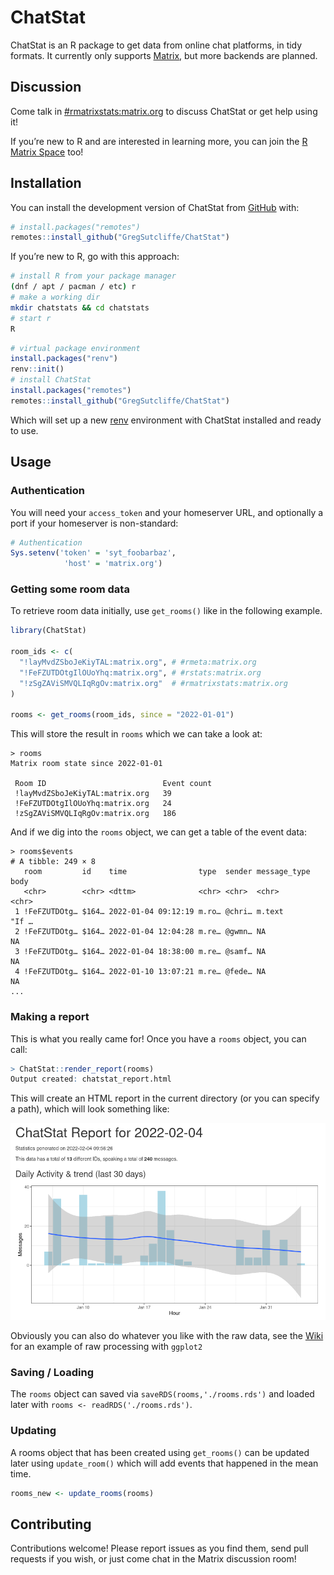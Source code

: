 
<!-- README.md is generated from README.Rmd. Please edit that file -->

# ChatStat

<!-- badges: start -->
<!-- badges: end -->

ChatStat is an R package to get data from online chat platforms, in tidy
formats. It currently only supports [Matrix](https://matrix.org), but
more backends are planned.

## Discussion

Come talk in
[#rmatrixstats:matrix.org](https://matrix.to/#/#rmatrixstats:matrix.org)
to discuss ChatStat or get help using it!

If you’re new to R and are interested in learning more, you can join the
[R Matrix Space](https://matrix.to/#/#rlang:matrix.org) too!

## Installation

You can install the development version of ChatStat from
[GitHub](https://github.com/) with:

``` r
# install.packages("remotes")
remotes::install_github("GregSutcliffe/ChatStat")
```

If you’re new to R, go with this approach:

``` bash
# install R from your package manager
(dnf / apt / pacman / etc) r
# make a working dir
mkdir chatstats && cd chatstats
# start r
R
```

``` r
# virtual package environment
install.packages("renv")
renv::init()
# install ChatStat
install.packages("remotes")
remotes::install_github("GregSutcliffe/ChatStat")
```

Which will set up a new
[renv](https://rstudio.github.io/renv/index.html) environment with
ChatStat installed and ready to use.

## Usage

### Authentication

You will need your `access_token` and your homeserver URL, and
optionally a port if your homeserver is non-standard:

``` r
# Authentication
Sys.setenv('token' = 'syt_foobarbaz',
            'host' = 'matrix.org')
```

### Getting some room data

To retrieve room data initially, use `get_rooms()` like in the following
example.

``` r
library(ChatStat)

room_ids <- c(
  "!layMvdZSboJeKiyTAL:matrix.org", # #rmeta:matrix.org
  "!FeFZUTDOtgIlOUoYhq:matrix.org", # #rstats:matrix.org
  "!zSgZAViSMVQLIqRgOv:matrix.org"  # #rmatrixstats:matrix.org
)

rooms <- get_rooms(room_ids, since = "2022-01-01")
```

This will store the result in `rooms` which we can take a look at:

    > rooms
    Matrix room state since 2022-01-01 

     Room ID                          Event count
     !layMvdZSboJeKiyTAL:matrix.org   39
     !FeFZUTDOtgIlOUoYhq:matrix.org   24
     !zSgZAViSMVQLIqRgOv:matrix.org   186

And if we dig into the `rooms` object, we can get a table of the event
data:

    > rooms$events
    # A tibble: 249 × 8
       room         id    time                type  sender message_type body 
       <chr>        <chr> <dttm>              <chr> <chr>  <chr>        <chr>
     1 !FeFZUTDOtg… $164… 2022-01-04 09:12:19 m.ro… @chri… m.text       "If …
     2 !FeFZUTDOtg… $164… 2022-01-04 12:04:28 m.re… @gwmn… NA            NA  
     3 !FeFZUTDOtg… $164… 2022-01-04 18:38:00 m.re… @samf… NA            NA  
     4 !FeFZUTDOtg… $164… 2022-01-10 13:07:21 m.re… @fede… NA            NA  
    ...

### Making a report

This is what you really came for! Once you have a `rooms` object, you
can call:

``` r
> ChatStat::render_report(rooms)
Output created: chatstat_report.html
```

This will create an HTML report in the current directory (or you can
specify a path), which will look something like:

<img src="man/figures/screenshot.png">

Obviously you can also do whatever you like with the raw data, see the
[Wiki](https://github.com/GregSutcliffe/ChatStat/wiki/A-non-R-user's-guide-to-ChatStat)
for an example of raw processing with `ggplot2`

### Saving / Loading

The `rooms` object can saved via `saveRDS(rooms,'./rooms.rds')` and
loaded later with `rooms <- readRDS('./rooms.rds')`.

### Updating

A rooms object that has been created using `get_rooms()` can be updated
later using `update_room()` which will add events that happened in the
mean time.

``` r
rooms_new <- update_rooms(rooms)
```

## Contributing

Contributions welcome! Please report issues as you find them, send pull
requests if you wish, or just come chat in the Matrix discussion room!
